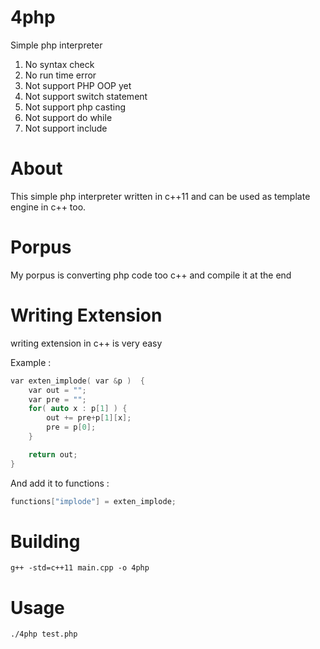 # 4php
Simple php interpreter


1. No syntax check
2. No run time error
3. Not support PHP OOP yet
4. Not support switch statement
5. Not support php casting
6. Not support do while
7. Not support include

# About
This simple php interpreter written in c++11 and can be used as template engine in c++ too.

# Porpus
My porpus is converting php code too c++ and compile it at the end

# Writing Extension
writing extension in c++ is very easy

Example :
```cpp
var exten_implode( var &p )  {
    var out = "";
    var pre = "";
    for( auto x : p[1] ) {
        out += pre+p[1][x];
        pre = p[0];
    }

    return out;
}
```
And add it to functions :

```cpp
functions["implode"] = exten_implode;
```
# Building

```code
g++ -std=c++11 main.cpp -o 4php
```

# Usage
```code
./4php test.php
```
